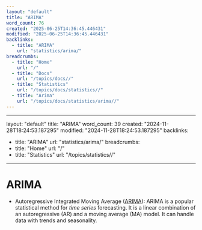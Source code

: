 ```yaml
---
layout: "default"
title: "ARIMA"
word_count: 76
created: "2025-06-25T14:36:45.446431"
modified: "2025-06-25T14:36:45.446431"
backlinks:
  - title: "ARIMA"
    url: "statistics/arima/"
breadcrumbs:
  - title: "Home"
    url: "/"
  - title: "Docs"
    url: "/topics/docs//"
  - title: "Statistics"
    url: "/topics/docs/statistics//"
  - title: "Arima"
    url: "/topics/docs/statistics/arima//"
---
```

---
layout: "default"
title: "ARIMA"
word_count: 39
created: "2024-11-28T18:24:53.187295"
modified: "2024-11-28T18:24:53.187295"
backlinks:
  - title: "ARIMA"
    url: "statistics/arima/"
breadcrumbs:
  - title: "Home"
    url: "/"
  - title: "Statistics"
    url: "/topics/statistics//"
---
# ARIMA

- Autoregressive Integrated Moving Average ([ARIMA](statistics/arima/)): ARIMA is a popular statistical method for *time series* forecasting. It is a linear combination of an autoregressive (AR) and a moving average (MA) model. It can handle data with trends and seasonality.

